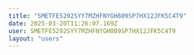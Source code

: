 ```yaml
---
title: "SMETFE5292SYY7MZHFNYGH809SP7HX12JFK5C4T9"
date: 2025-03-20T11:26:07.169Z
user: SMETFE5292SYY7MZHFNYGH809SP7HX12JFK5C4T9
layout: "users"
---
```

    